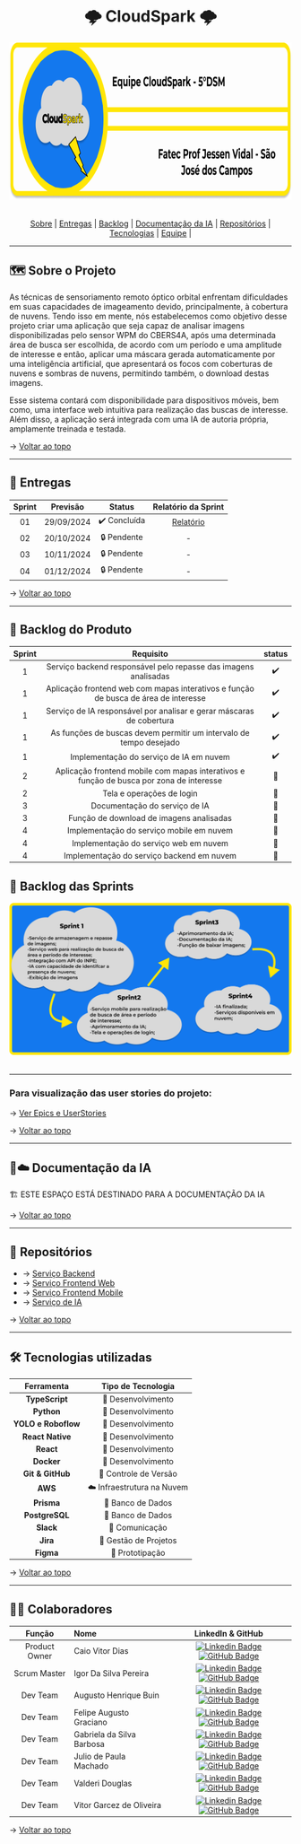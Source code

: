<h1 id="topo" align="center"> 🌩️ CloudSpark 🌩️</h1>

<div align="center">
  <img src="./assets/bannerProjetogit.png" height="280px" alt="Banner do Projeto">
</div>

<br>

<p align="center"> 
  <a href="#sobre">Sobre</a>  |  
  <a href="#entregas">Entregas</a>  |
  <a href="#backlog">Backlog</a> |
  <a href="#docs da ia">Documentação da IA</a>  |
  <a href="#repositorios"> Repositórios</a> |
  <a href="#tecnologias">Tecnologias</a>  |
  <a href="#equipe">Equipe</a> |
</p>

---

<span id="sobre">

## 🗺️  Sobre o Projeto

As técnicas de sensoriamento remoto óptico orbital enfrentam dificuldades em suas capacidades de imageamento devido, principalmente, à cobertura de nuvens. Tendo isso em mente, nós estabelecemos como objetivo desse projeto criar uma aplicação que seja capaz de analisar imagens disponibilizadas pelo sensor WPM do CBERS4A, após uma determinada área de busca ser escolhida, de acordo com um período e uma amplitude de interesse e então, aplicar uma máscara gerada automaticamente por uma inteligência artificial, que apresentará os focos com coberturas de nuvens e sombras de nuvens, permitindo também, o download destas imagens. 

Esse sistema contará com disponibilidade para dispositivos móveis, bem como, uma interface web intuitiva para realização das buscas de interesse. Além disso, a aplicação será integrada com uma IA de autoria própria, amplamente treinada e testada.

→ [Voltar ao topo](#topo)

---

<span id="entregas">

## 🔨 Entregas

| Sprint | Previsão | Status | Relatório da Sprint |
|:--:|:----------:|:------------:|:-------------:|
| 01 | 29/09/2024 | ✔️ Concluída | [Relatório](https://github.com/CloudSparkTeam/documentation/blob/main/sprints/sprint1.md) |
| 02 | 20/10/2024 | 🔒 Pendente | - |
| 03 | 10/11/2024 | 🔒 Pendente | - |
| 04 | 01/12/2024 | 🔒 Pendente | - |

→ [Voltar ao topo](#topo)

---

<span id="backlog">

## 📝 Backlog do Produto

<div align="center">
  
|Sprint | Requisito | status |
|:-----:|:----------:|:-----:|
| 1 | Serviço backend responsável pelo repasse das imagens analisadas | ✔️ |
| 1 | Aplicação frontend web com mapas interativos e função de busca de área de interesse| ✔️ |
| 1 | Serviço de IA responsável por analisar e gerar máscaras de cobertura | ✔️ |
| 1 | As funções de buscas devem permitir um intervalo de tempo desejado| ✔️ |
| 1 | Implementação do serviço de IA em nuvem | ✔️ |
| 2 | Aplicação frontend mobile com mapas interativos e função de busca por zona de interesse| 🔐 |
| 2 | Tela e operações de login | 🔐 |
| 3 | Documentação do serviço de IA| 🔐 |
| 3 | Função de download de imagens analisadas | 🔐 |
| 4 | Implementação do serviço mobile em nuvem | 🔐 |
| 4 | Implementação do serviço web em nuvem | 🔐 |
| 4 | Implementação do serviço backend em nuvem | 🔐 |

</div>

## 📝 Backlog das Sprints

<div align="center">
  <img src="./assets/diagSprints.png">
</div>
<br>

---

### Para visualização das user stories do projeto:
→ [Ver Epics e UserStories](https://github.com/CloudSparkTeam/documentation/blob/main/docs/EpicsUserStories.md)

→ [Voltar ao topo](#topo)

---

<span id="docs-da-ia">

## 🤖☁️ Documentação da IA

🏗️ ESTE ESPAÇO ESTÁ DESTINADO PARA A DOCUMENTAÇÃO DA IA

→ [Voltar ao topo](#topo)

---

<span id="repositorios">

## 📡 Repositórios

- → [Serviço Backend](https://github.com/CloudSparkTeam/cloudSpark-warehouse)
- → [Serviço Frontend Web](https://github.com/CloudSparkTeam/cloudSpark-web)
- → [Serviço Frontend Mobile](https://github.com/CloudSparkTeam/cloudSpark-mobile)
- → [Serviço de IA](https://github.com/CloudSparkTeam/cloudSpark-terminator)

→ [Voltar ao topo](#topo)

---

<span id="tecnologias">

## 🛠️ Tecnologias utilizadas


| Ferramenta      | Tipo de Tecnologia       |
|:---------------:|:-----------------------:|
| **TypeScript**  | 🔨 Desenvolvimento      |
| **Python**      | 🔨 Desenvolvimento      |
| **YOLO e Roboflow** | 🔨 Desenvolvimento  |
| **React Native**| 🔨 Desenvolvimento      |
| **React**       | 🔨 Desenvolvimento      |
| **Docker**      | 🔧 Desenvolvimento      |
| **Git & GitHub**| 🔧 Controle de Versão   |
| **AWS**         | ☁️ Infraestrutura na Nuvem |
| **Prisma**      | 🔧 Banco de Dados       |
| **PostgreSQL**  | 🔧 Banco de Dados       |
| **Slack**       | 👥 Comunicação          |
| **Jira**        | 👥 Gestão de Projetos   |
| **Figma**       | 📝 Prototipação         |


→ [Voltar ao topo](#topo)

---

<span id="equipe">

## 🧑‍💻 Colaboradores

|    Função     | Nome                                  |                                                                                                                                                      LinkedIn & GitHub                                                                                                                                                      |
| :-----------: | :------------------------------------ | :-------------------------------------------------------------------------------------------------------------------------------------------------------------------------------------------------------------------------------------------------------------------------------------------------------------------------: |
| Product Owner | Caio Vitor Dias |  [![Linkedin Badge](https://img.shields.io/badge/Linkedin-blue?style=flat-square&logo=Linkedin&logoColor=white)](https://www.linkedin.com/in/caio-vitor-c1/) [![GitHub Badge](https://img.shields.io/badge/GitHub-111217?style=flat-square&logo=github&logoColor=white)](https://github.com/caiovitordias1)             |
| Scrum Master  | Igor Da Silva Pereira | [![Linkedin Badge](https://img.shields.io/badge/Linkedin-blue?style=flat-square&logo=Linkedin&logoColor=white)](https://www.linkedin.com/in/igor-da-silva-pereira/) [![GitHub Badge](https://img.shields.io/badge/GitHub-111217?style=flat-square&logo=github&logoColor=white)](https://github.com/igorpereira28)             |
|   Dev Team    | Augusto Henrique Buin |  [![Linkedin Badge](https://img.shields.io/badge/Linkedin-blue?style=flat-square&logo=Linkedin&logoColor=white)](www.linkedin.com/in/augusto-henrique-buin) [![GitHub Badge](https://img.shields.io/badge/GitHub-111217?style=flat-square&logo=github&logoColor=white)](https://github.com/AugustoBuin)    |
|   Dev Team    | Felipe Augusto Graciano | [![Linkedin Badge](https://img.shields.io/badge/Linkedin-blue?style=flat-square&logo=Linkedin&logoColor=white)](https://www.linkedin.com/in/felipe-augusto-graciano-2b796026a/) [![GitHub Badge](https://img.shields.io/badge/GitHub-111217?style=flat-square&logo=github&logoColor=white)](https://github.com/Yetgvg) |
|   Dev Team    | Gabriela da Silva Barbosa | [![Linkedin Badge](https://img.shields.io/badge/Linkedin-blue?style=flat-square&logo=Linkedin&logoColor=white)](https://www.linkedin.com/in/gabrieladsbarbosa) [![GitHub Badge](https://img.shields.io/badge/GitHub-111217?style=flat-square&logo=github&logoColor=white)](https://github.com/gabidsbarbosa) |
|   Dev Team    | Julio de Paula Machado | [![Linkedin Badge](https://img.shields.io/badge/Linkedin-blue?style=flat-square&logo=Linkedin&logoColor=white)](https://www.linkedin.com/in/júlio-machado-7a07a4250) [![GitHub Badge](https://img.shields.io/badge/GitHub-111217?style=flat-square&logo=github&logoColor=white)](https://github.com/JulioPm142) |
|   Dev Team    | Valderi Douglas | [![Linkedin Badge](https://img.shields.io/badge/Linkedin-blue?style=flat-square&logo=Linkedin&logoColor=white)](https://br.linkedin.com/in/valderidouglas) [![GitHub Badge](https://img.shields.io/badge/GitHub-111217?style=flat-square&logo=github&logoColor=white)](https://github.com/ValderiDouglas) |
|   Dev Team    | Vitor Garcez de Oliveira | [![Linkedin Badge](https://img.shields.io/badge/Linkedin-blue?style=flat-square&logo=Linkedin&logoColor=white)](https://www.linkedin.com/in/vitorgarcezdeoliveira/) [![GitHub Badge](https://img.shields.io/badge/GitHub-111217?style=flat-square&logo=github&logoColor=white)](https://github.com/Vitaog) |


→ [Voltar ao topo](#topo)
